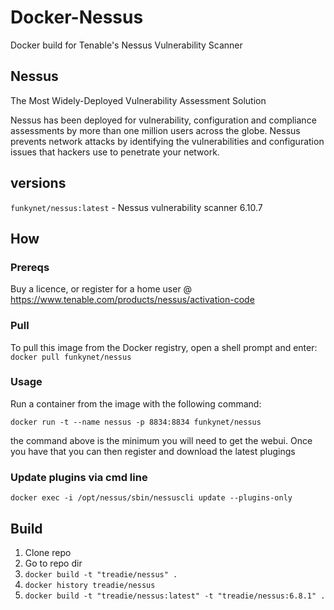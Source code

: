 # Docker-Nessus
Docker build for Tenable's Nessus Vulnerability Scanner

## Nessus
The Most Widely-Deployed Vulnerability Assessment Solution
 
Nessus has been deployed for vulnerability, configuration and compliance assessments by more than one million users across the globe. Nessus prevents network attacks by identifying the vulnerabilities and configuration issues that hackers use to penetrate your network.

## versions
`funkynet/nessus:latest` - Nessus vulnerability scanner 6.10.7

## How

### Prereqs
Buy a licence, or register for a home user @ https://www.tenable.com/products/nessus/activation-code

### Pull
To pull this image from the Docker registry, open a shell prompt and enter:
`docker pull funkynet/nessus`

### Usage
Run a container from the image with the following command:

`docker run -t --name nessus -p 8834:8834 funkynet/nessus`

the command above is the minimum you will need to get the webui. Once you have that you can then register and download the latest plugings

### Update plugins via cmd line

`docker exec -i /opt/nessus/sbin/nessuscli update --plugins-only`

## Build

1. Clone repo
2. Go to repo dir
3. `docker build -t "treadie/nessus" .`
4. `docker history treadie/nessus` 
5. `docker build -t "treadie/nessus:latest" -t "treadie/nessus:6.8.1" .`
